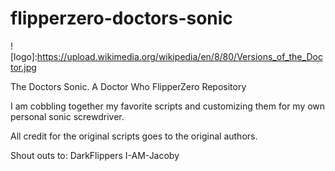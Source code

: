 # flipperzero-doctors-sonic

![logo]:https://upload.wikimedia.org/wikipedia/en/8/80/Versions_of_the_Doctor.jpg


The Doctors Sonic. A Doctor Who FlipperZero Repository

I am cobbling together my favorite scripts and customizing them for my own personal sonic screwdriver. 

All credit for the original scripts goes to the original authors.

Shout outs to:
DarkFlippers
I-AM-Jacoby



